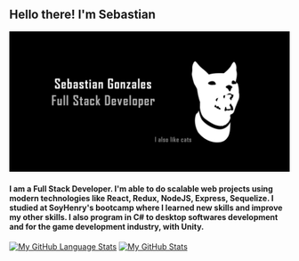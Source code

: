 ## Hello there! I'm Sebastian

![Image Presentation](/media/pres.jpg)


#### I am a Full Stack Developer. I'm able to do scalable web projects using modern technologies like React, Redux, NodeJS, Express, Sequelize. I studied at SoyHenry's bootcamp where I learned new skills and improve my other skills. I also program in C# to desktop softwares development and for the game development industry, with Unity.


[![My GitHub Language Stats](https://github-readme-stats.vercel.app/api/top-langs/?username=asgonzales&langs_count=5&theme=tokyonight)]()
[![My GitHub Stats](https://github-readme-stats.vercel.app/api/?username=asgonzales&count_private=true&theme=tokyonight&showicons=true)]()

